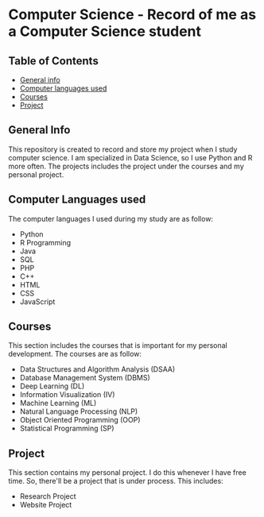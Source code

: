 # Computer Science - Record of me as a Computer Science student

## Table of Contents
* [General info](#general-info)
* [Computer languages used](#computer-languages-used)
* [Courses](#courses)
* [Project](#project)

## General Info
This repository is created to record and store my project when I study computer science. I am specialized in Data Science, so I use Python and R more often.
The projects includes the project under the courses and my personal project.

## Computer Languages used
The computer languages I used during my study are as follow:
- Python
- R Programming
- Java
- SQL
- PHP
- C++
- HTML
- CSS
- JavaScript

## Courses
This section includes the courses that is important for my personal development. The courses are as follow:
- Data Structures and Algorithm Analysis (DSAA)
- Database Management System (DBMS)
- Deep Learning (DL)
- Information Visualization (IV)
- Machine Learning (ML)
- Natural Language Processing (NLP)
- Object Oriented Programming (OOP)
- Statistical Programming (SP)

## Project
This section contains my personal project. I do this whenever I have free time. So, there'll be a project that is under process. This includes:
- Research Project
- Website Project
